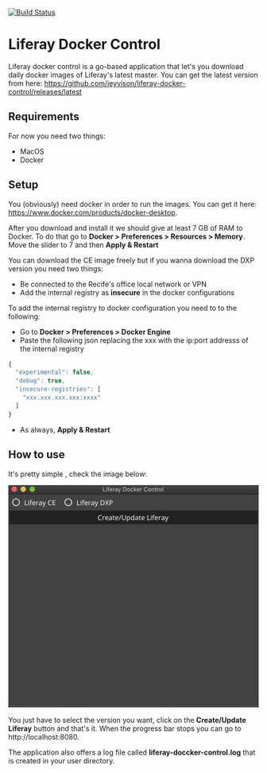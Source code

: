[![Build Status](https://travis-ci.com/jeyvison/liferay-docker-control.svg?branch=master)](https://travis-ci.com/jeyvison/liferay-docker-control)

# Liferay Docker Control

Liferay docker control is  a go-based application that let's you download daily docker images of Liferay's latest master.
You can get the latest version from here: https://github.com/jeyvison/liferay-docker-control/releases/latest

## Requirements

For now you need two things:

- MacOS
- Docker

## Setup

You (obviously) need docker in order to run the images. You can get it here: https://www.docker.com/products/docker-desktop.

After you download and install it we should give at least 7 GB of RAM to Docker. To do that go to **Docker > Preferences > Resources > Memory**. 
Move the slider to 7 and then **Apply & Restart**

You can download the CE image freely but if you wanna download the DXP version you need two things:

- Be connected to the Recife's office local network or VPN
- Add the internal registry as **insecure** in the docker configurations




To add the internal registry to docker configuration you need to to the following:
- Go to **Docker > Preferences > Docker Engine**
- Paste the following json replacing the xxx with the ip:port addresss of the internal registry

```javascript
{
  "experimental": false,
  "debug": true,
  "insecure-registries": [
    "xxx.xxx.xxx.xxx:xxxx"
  ]
}
```
- As always, **Apply & Restart**



## How to use

It's pretty simple , check the image below:

![image info](./pictures/liferay-docker-control.png)

You just have to select the version you want, click on the **Create/Update Liferay** button and that's it.
When the progress bar stops you can go to http://localhost:8080.


The application also offers a log file called **liferay-doccker-control.log** that is created in your user directory.




